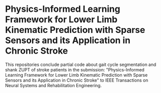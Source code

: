 # Physics-Informed Learning Framework for Lower Limb Kinematic Prediction with Sparse Sensors and its Application in Chronic Stroke
This repositories conclude partial code about gait cycle segmentation and shank ZUPT of stroke patients in the submission: "Physics-Informed Learning Framework for Lower Limb Kinematic Prediction with Sparse Sensors and its Application in Chronic Stroke" to IEEE Transactions on Neural Systems and Rehabilitation Engineering.

